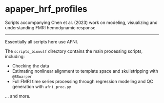 # apaper_hrf_profiles
Scripts accompanying Chen et al. (2023) work on modeling, visualizing and understanding FMRI hemodynamic response.

---------------------------------------------------------------------------
Essentially all scripts here use AFNI.

The `scripts_biowulf` directory contains the main processing scripts,
including:
+ Checking the data
+ Estimating nonlinear alignment to template space and skullstripping
  with `@SSwarper`
+ Full FMRI time series processing through regression modeling and QC
  generation with `afni_proc.py`

... and more.
